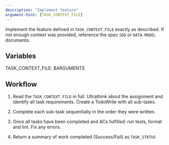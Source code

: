 ```yaml
---
description: "Implement feature"
argument-hint: [TASK_CONTEXT_FILE]
---
```


Implement the feature defined in `TASK_CONTEXT_FILE` exactly as described. If not enough context was provided, reference the spec `SDD` or `DATA-MODEL` documents.

## Variables

TASK_CONTEXT_FILE: $ARGUMENTS

## Workflow

1. Read the `TASK_CONTEXT_FILE` in full. Ultrathink about the assignment and identify all task requirements. Create a TodoWrite with all sub-tasks.

2. Complete each sub-task sequentially in the order they were written.

3. Once all tasks have been completed and ACs fulfilled: run tests, format and lint. Fix any errors.

4. Return a summary of work completed (Success/Fail) as `TASK_STATUS`
